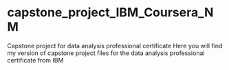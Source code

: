 # capstone_project_IBM_Coursera_NM
Capstone project for data analysis professional certificate
Here you will find my version of capstone project files for the data analysis professional certificate from IBM
